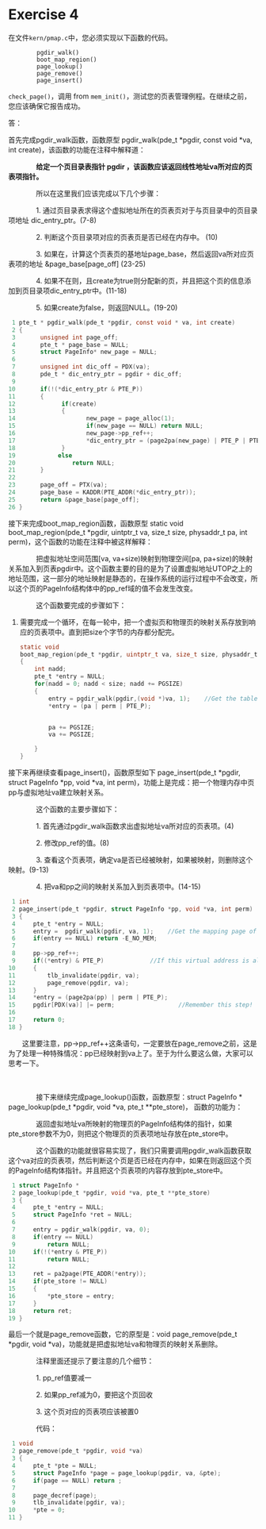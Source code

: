 # Exercise 4

在文件`kern/pmap.c`中，您必须实现以下函数的代码。

```
        pgdir_walk() 
        boot_map_region() 
        page_lookup() 
        page_remove() 
        page_insert()
```

`check_page()`，调用 from `mem_init()`，测试您的页表管理例程。在继续之前，您应该确保它报告成功。



答：



首先完成pgdir_walk函数，函数原型 pgdir_walk(pde_t *pgdir, const void *va, int create)，该函数的功能在注释中解释道：

　　　　**给定一个页目录表指针 pgdir ，该函数应该返回线性地址va所对应的页表项指针。**

　　　　所以在这里我们应该完成以下几个步骤：

　　　　1. 通过页目录表求得这个虚拟地址所在的页表页对于与页目录中的页目录项地址 dic_entry_ptr。(7-8)

　　　　2. 判断这个页目录项对应的页表页是否已经在内存中。 (10)

　　　　3. 如果在，计算这个页表页的基地址page_base，然后返回va所对应页表项的地址 &page_base[page_off] (23-25)

　　　　4. 如果不在则，且create为true则分配新的页，并且把这个页的信息添加到页目录项dic_entry_ptr中。(11-18)

　　　　5. 如果create为false，则返回NULL。(19-20)

```c
 1 pte_t * pgdir_walk(pde_t *pgdir, const void * va, int create)
 2 {
 3       unsigned int page_off;
 4       pte_t * page_base = NULL;
 5       struct PageInfo* new_page = NULL;
 6       
 7       unsigned int dic_off = PDX(va);
 8       pde_t * dic_entry_ptr = pgdir + dic_off;
 9 
10       if(!(*dic_entry_ptr & PTE_P))
11       {
12             if(create)
13             {
14                    new_page = page_alloc(1);
15                    if(new_page == NULL) return NULL;
16                    new_page->pp_ref++;
17                    *dic_entry_ptr = (page2pa(new_page) | PTE_P | PTE_W | PTE_U);
18             }
19            else
20                return NULL;      
21       }  
22    
23       page_off = PTX(va);
24       page_base = KADDR(PTE_ADDR(*dic_entry_ptr));
25       return &page_base[page_off];
26 } 
```

接下来完成boot_map_region函数，函数原型 static void boot_map_region(pde_t *pgdir, uintptr_t va, size_t size, physaddr_t pa, int perm)，这个函数的功能在注释中被这样解释：

　　　　把虚拟地址空间范围[va, va+size)映射到物理空间[pa, pa+size)的映射关系加入到页表pgdir中。这个函数主要的目的是为了设置虚拟地址UTOP之上的地址范围，这一部分的地址映射是静态的，在操作系统的运行过程中不会改变，所以这个页的PageInfo结构体中的pp_ref域的值不会发生改变。

　　　　这个函数要完成的步骤如下：

   1. 需要完成一个循环，在每一轮中，把一个虚拟页和物理页的映射关系存放到响应的页表项中。直到把size个字节的内存都分配完。

      ```c
      static void
      boot_map_region(pde_t *pgdir, uintptr_t va, size_t size, physaddr_t pa, int perm)
      {
          int nadd;
          pte_t *entry = NULL;
          for(nadd = 0; nadd < size; nadd += PGSIZE)
          {
              entry = pgdir_walk(pgdir,(void *)va, 1);    //Get the table entry of this page.
              *entry = (pa | perm | PTE_P);
      
      
              pa += PGSIZE;
              va += PGSIZE;
      
          }
      }
      ```

      

接下来再继续查看page_insert()，函数原型如下 page_insert(pde_t *pgdir, struct PageInfo *pp, void *va, int perm)，功能上是完成：把一个物理内存中页pp与虚拟地址va建立映射关系。

　　　　这个函数的主要步骤如下：

　　　　1. 首先通过pgdir_walk函数求出虚拟地址va所对应的页表项。(4)

　　　　2. 修改pp_ref的值。(8)

　　　　3. 查看这个页表项，确定va是否已经被映射，如果被映射，则删除这个映射。(9-13)

　　　　4. 把va和pp之间的映射关系加入到页表项中。(14-15)

```c
 1 int
 2 page_insert(pde_t *pgdir, struct PageInfo *pp, void *va, int perm)
 3 {
 4     pte_t *entry = NULL;
 5     entry =  pgdir_walk(pgdir, va, 1);    //Get the mapping page of this address va.
 6     if(entry == NULL) return -E_NO_MEM;
 7 
 8     pp->pp_ref++;
 9     if((*entry) & PTE_P)             //If this virtual address is already mapped.
10     {
11         tlb_invalidate(pgdir, va);
12         page_remove(pgdir, va);
13     }
14     *entry = (page2pa(pp) | perm | PTE_P);
15     pgdir[PDX(va)] |= perm;                  //Remember this step!
16         
17     return 0;
18 }
```

　　这里要注意，pp->pp_ref++这条语句，一定要放在page_remove之前，这是为了处理一种特殊情况：pp已经映射到va上了。至于为什么要这么做，大家可以思考一下。

　　　

　　　　接下来继续完成page_lookup()函数，函数原型：struct PageInfo * page_lookup(pde_t *pgdir, void *va, pte_t **pte_store)， 函数的功能为：

　　　　返回虚拟地址va所映射的物理页的PageInfo结构体的指针，如果pte_store参数不为0，则把这个物理页的页表项地址存放在pte_store中。

　　　　这个函数的功能就很容易实现了，我们只需要调用pgdir_walk函数获取这个va对应的页表项，然后判断这个页是否已经在内存中，如果在则返回这个页的PageInfo结构体指针。并且把这个页表项的内容存放到pte_store中。

```c
 1 struct PageInfo *
 2 page_lookup(pde_t *pgdir, void *va, pte_t **pte_store)
 3 {
 4     pte_t *entry = NULL;
 5     struct PageInfo *ret = NULL;
 6 
 7     entry = pgdir_walk(pgdir, va, 0);
 8     if(entry == NULL)
 9         return NULL;
10     if(!(*entry & PTE_P))
11         return NULL;
12     
13     ret = pa2page(PTE_ADDR(*entry));
14     if(pte_store != NULL)
15     {
16         *pte_store = entry;
17     }
18     return ret;
19 }
```

 最后一个就是page_remove函数，它的原型是：void page_remove(pde_t *pgdir, void *va)，功能就是把虚拟地址va和物理页的映射关系删除。

　　　　注释里面还提示了要注意的几个细节：

　　　　1. pp_ref值要减一

　　　　2. 如果pp_ref减为0，要把这个页回收

　　　　3. 这个页对应的页表项应该被置0

　　　　代码：

```c
 1 void
 2 page_remove(pde_t *pgdir, void *va)
 3 {
 4     pte_t *pte = NULL;
 5     struct PageInfo *page = page_lookup(pgdir, va, &pte);
 6     if(page == NULL) return ;    
 7     
 8     page_decref(page);
 9     tlb_invalidate(pgdir, va);
10     *pte = 0;
11 }
```

